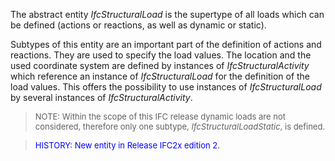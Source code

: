 ﻿The abstract entity _IfcStructuralLoad_ is the supertype of all loads which can be defined (actions or reactions, as well as dynamic or static).

Subtypes of this entity are an important part of the definition of actions and reactions. They are used to specify the load values. The location and the used coordinate system are defined by instances of _IfcStructuralActivity_ which reference an instance of _IfcStructuralLoad_ for the definition of the load values. This offers the possibility to use instances of _IfcStructuralLoad_ by several instances of _IfcStructuralActivity_.

> <font size="-1">NOTE: Within the scope of this IFC release dynamic
		  loads are not considered, therefore only one subtype,
		  <i>IfcStructuralLoadStatic</i>, is defined. </font>
>

> <font color="#0000FF" size="-1"> HISTORY: New entity in Release IFC2x
		  edition 2. </font>
>

